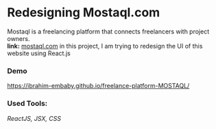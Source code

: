 # Redesigning Mostaql.com

Mostaql is a freelancing platform that connects freelancers with project owners.\
**link:** [mostaql.com](mostaql.com)
in this project, I am trying to redesign the UI of this website using React.js

### Demo
https://ibrahim-embaby.github.io/freelance-platform-MOSTAQL/

### Used Tools:
<em> ReactJS, JSX, CSS 